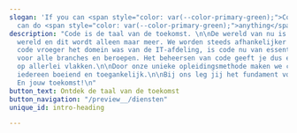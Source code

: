 ```yaml
---
slogan: 'If you can <span style="color: var(--color-primary-green);">Code</span> you
  can do <span style="color: var(--color-primary-green);">anything</span>.'
description: "Code is de taal van de toekomst. \n\nDe wereld van nu is een digitale
  wereld en dit wordt alleen maar meer. We worden steeds afhankelijker van code.\nWaar
  code vroeger het domein was van de IT-afdeling, is code nu van essentieel belang
  voor alle branches en beroepen. Het beheersen van code geeft je dus een voorsprong
  op allerlei vlakken.\n\nDoor onze unieke opleidingsmethode maken we coderen voor
  iedereen boeiend en toegankelijk.\n\nBij ons leg jij het fundament voor de toekomst.
  En jouw toekomst!\n"
button_text: Ontdek de taal van de toekomst
button_navigation: "/preview__/diensten"
unique_id: intro-heading

---
```

